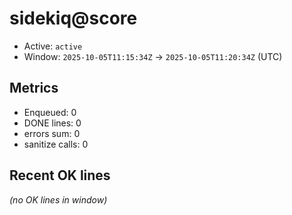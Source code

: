 # sidekiq@score

- Active: `active`
- Window: `2025-10-05T11:15:34Z` → `2025-10-05T11:20:34Z` (UTC)

## Metrics
- Enqueued: 0
- DONE lines: 0
- errors sum: 0
- sanitize calls: 0

## Recent OK lines
_(no OK lines in window)_
